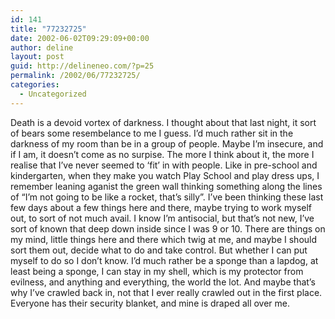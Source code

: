```yaml
---
id: 141
title: "77232725"
date: 2002-06-02T09:29:09+00:00
author: deline
layout: post
guid: http://delineneo.com/?p=25
permalink: /2002/06/77232725/
categories:
  - Uncategorized
---
```

Death is a devoid vortex of darkness. I thought about that last night, it sort of bears some resembelance to me I guess. I&#8217;d much rather sit in the darkness of my room than be in a group of people. Maybe I&#8217;m insecure, and if I am, it doesn&#8217;t come as no surpise. The more I think about it, the more I realise that I&#8217;ve never seemed to &#8216;fit&#8217; in with people. Like in pre-school and kindergarten, when they make you watch Play School and play dress ups, I remember leaning aganist the green wall thinking something along the lines of &#8220;I&#8217;m not going to be like a rocket, that&#8217;s silly&#8221;. I&#8217;ve been thinking these last few days about a few things here and there, maybe trying to work myself out, to sort of not much avail. I know I&#8217;m antisocial, but that&#8217;s not new, I&#8217;ve sort of known that deep down inside since I was 9 or 10. There are things on my mind, little things here and there which twig at me, and maybe I should sort them out, decide what to do and take control. But whether I can put myself to do so I don&#8217;t know. I&#8217;d much rather be a sponge than a lapdog, at least being a sponge, I can stay in my shell, which is my protector from evilness, and anything and everything, the world the lot. And maybe that&#8217;s why I&#8217;ve crawled back in, not that I ever really crawled out in the first place. Everyone has their security blanket, and mine is draped all over me.